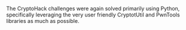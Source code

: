 The CryptoHack challenges were again solved primarily using Python, specifically leveraging the very user friendly CryptotUtil and PwnTools libraries as much as possible. 
